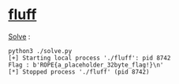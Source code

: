 # [fluff](https://ropemporium.com/challenge/fluff.html)

[Solve](./solve.py) :

```console
python3 ./solve.py 
[+] Starting local process './fluff': pid 8742
Flag : b'ROPE{a_placeholder_32byte_flag!}\n'
[*] Stopped process './fluff' (pid 8742)
```
